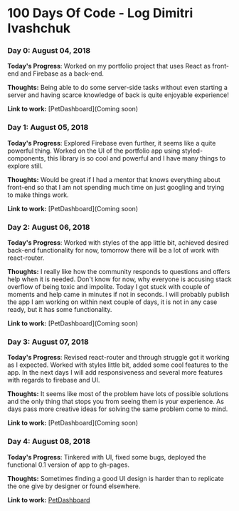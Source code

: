 # 100 Days Of Code - Log Dimitri Ivashchuk

### Day 0: August 04, 2018

**Today's Progress**: Worked on my portfolio project that uses React as front-end and Firebase as a back-end.

**Thoughts:** Being able to do some server-side tasks without even starting a server and having scarce knowledge of back is quite enjoyable experience!

**Link to work:** [PetDashboard](Coming soon)

### Day 1: August 05, 2018

**Today's Progress**: Explored Firebase even further, it seems like a quite powerful thing. Worked on the UI of the portfolio app using styled-components, this library is so cool and powerful and I have many things to explore still.

**Thoughts:** Would be great if I had a mentor that knows everything about front-end so that I am not spending much time on just googling and trying to make things work.

**Link to work:** [PetDashboard](Coming soon)

### Day 2: August 06, 2018

**Today's Progress**: Worked with styles of the app little bit, achieved desired back-end functionality for now, tomorrow there will be a lot of work with react-router.

**Thoughts:** I really like how the community responds to questions and offers help when it is needed. Don't know for now, why everyone is accusing stack overflow of being toxic and impolite. Today I got stuck with couple of moments and help came in minutes if not in seconds.
I will probably publish the app I am working on within next couple of days, it is not in any case ready, but it has some functionality.

**Link to work:** [PetDashboard](Coming soon)

### Day 3: August 07, 2018

**Today's Progress**: Revised react-router and through struggle got it working as I expected. Worked with styles little bit, added some cool features to the app. In the next days I will add responsiveness and several more features with regards to firebase and UI.

**Thoughts:** It seems like most of the problem have lots of possible solutions and the only thing that stops you from seeing them is your experience. As days pass more creative ideas for solving the same problem come to mind.

**Link to work:** [PetDashboard](Coming soon)

### Day 4: August 08, 2018

**Today's Progress**: Tinkered with UI, fixed some bugs, deployed the functional 0.1 version of app to gh-pages.

**Thoughts:** Sometimes finding a good UI design is harder than to replicate the one give by designer or found elsewhere.

**Link to work:** [PetDashboard](https://d-ivashchuk.github.io/pet-dashboard/)
